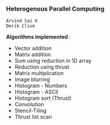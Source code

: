 ### Heterogenous Parallel Computing

```
Arvind Sai K
Derik Clive

```


**Algorithms implemented** : <br>

- Vector addition
- Matrix addition
- Sum using reduction in 1D array
- Reduction using thrust
- Matrix multiplication
- Image blurring
- Histogram - Numbers
- Histogram - ASCII
- Histogram sort (Thrust)
- Convolution
- Stencil-Tiling
- Thrust list scan

